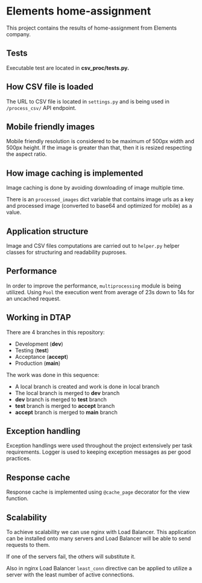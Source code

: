 # Elements home-assignment
This project contains the results of home-assignment from Elements company.

## Tests
Executable test are located in **csv_proc/tests.py.**

## How CSV file is loaded
The URL to CSV file is located in `settings.py` and is being used in `/process_csv/` API endpoint. 

## Mobile friendly images
Mobile friendly resolution is considered to be maximum of 500px width and 500px height.
If the image is greater than that, then it is resized respecting the aspect ratio.

## How image caching is implemented
Image caching is done by avoiding downloading of image multiple time.

There is an `processed_images` dict variable that contains image urls as a key and processed image (converted to base64 and optimized for mobile) as a value.

## Application structure
Image and CSV files computations are carried out to `helper.py` helper classes for structuring and readability puproses.

## Performance
In order to improve the performance, `multiprocessing` module is being utilized. Using `Pool` the execution went from average of 23s down to 14s for an uncached request.  

## Working in DTAP
There are 4 branches in this repository:
* Development (**dev**)
* Testing (**test**)
* Acceptance (**accept**)
* Production (**main**)

The work was done in this sequence: 
* A local branch is created and work is done in local branch
* The local branch is merged to **dev** branch
* **dev** branch is merged to **test** branch
* **test** branch is merged to **accept** branch
* **accept** branch is merged to **main** branch

## Exception handling
Exception handlings were used throughout the project extensively per task requirements. Logger is used to keeping exception messages as per good practices.

## Response cache
Response cache is implemented using `@cache_page` decorator for the view function.

## Scalability

To achieve scalability we can use nginx with Load Balancer. 
This application can be installed onto many servers and Load Balancer will be able to send requests to them.

If one of the servers fail, the others will substitute it.

Also in nginx Load Balancer `least_conn` directive can be applied to utilize a server with the least number of active connections.  